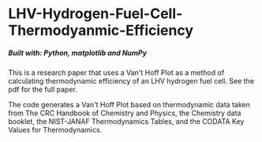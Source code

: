 # LHV-Hydrogen-Fuel-Cell-Thermodyanmic-Efficiency

##### Built with: Python, matplotlib and NumPy

This is a research paper that uses a Van't Hoff Plot as a method of calculating thermodynamic efficiency of an LHV hydrogen fuel cell. See the pdf for the full paper.

The code generates a Van't Hoff Plot based on thermodynamic data taken from The CRC Handbook of Chemistry and Physics, the Chemistry data booklet, the NIST-JANAF Thermodynamics Tables, and the CODATA Key Values for Thermodynamics. 

